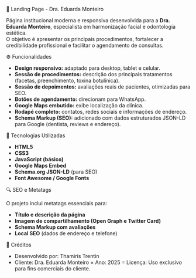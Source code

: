 💎 Landing Page - Dra. Eduarda Monteiro

Página institucional moderna e responsiva desenvolvida para a **Dra. Eduarda Monteiro**, especialista em harmonização facial e odontologia estética.  
O objetivo é apresentar os principais procedimentos, fortalecer a credibilidade profissional e facilitar o agendamento de consultas.


⚙️ Funcionalidades

- **Design responsivo:** adaptado para desktop, tablet e celular.  
- **Sessão de procedimentos:** descrição dos principais tratamentos (facetas, preenchimento, toxina botulínica).  
- **Sessão de depoimentos:** avaliações reais de pacientes, otimizadas para SEO.  
- **Botões de agendamento:** direcionam para WhatsApp.  
- **Google Maps embutido:** exibe localização da clínica.  
- **Rodapé completo:** contatos, redes sociais e informações de endereço.  
- **Schema Markup (SEO):** adicionado com dados estruturados JSON-LD para Google (dentista, reviews e endereço).


🧩 Tecnologias Utilizadas

- **HTML5**
- **CSS3**
- **JavaScript (básico)**
- **Google Maps Embed**
- **Schema.org JSON-LD** (para SEO)
- **Font Awesome / Google Fonts**


🔍 SEO e Metatags

O projeto inclui metatags essenciais para:

- **Título e descrição da página**
- **Imagem de compartilhamento (Open Graph e Twitter Card)**
- **Schema Markup com avaliações**
- **Local SEO** (dados de endereço e telefone)


🧾 Créditos

- Desenvolvido por: Thamiris Trentin
- Cliente: Dra. Eduarda Monteiro
= Ano: 2025
= Licença: Uso exclusivo para fins comerciais do cliente.
